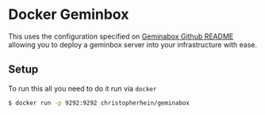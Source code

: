 # Docker Geminbox

This uses the configuration specified on [Geminabox Github
README](https://github.com/geminabox/geminabox#docker) allowing you to deploy a
geminbox server into your infrastructure with ease.

## Setup

To run this all you need to do it run via `docker`

```bash
$ docker run -p 9292:9292 christopherhein/geminabox
```
